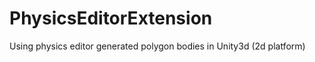 PhysicsEditorExtension
======================

Using physics editor generated polygon bodies in Unity3d (2d platform)
